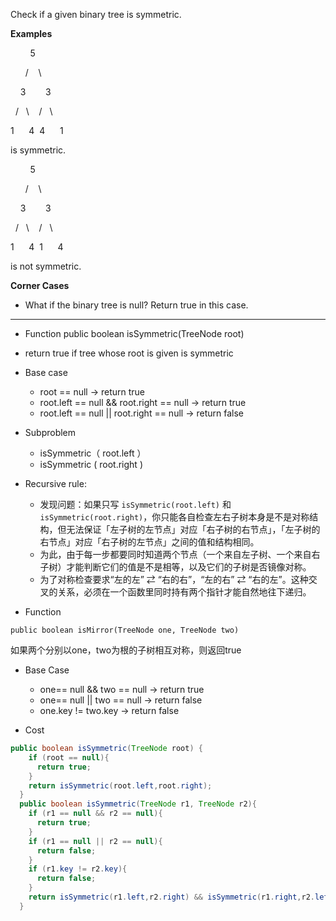 Check if a given binary tree is symmetric.

**Examples**

        5

      /    \

    3        3

  /   \    /   \

1      4  4      1

is symmetric.

        5

      /    \

    3        3

  /   \    /   \

1      4  1      4

is not symmetric.

**Corner Cases**

- What if the binary tree is null? Return true in this case.

***
- Function
public boolean isSymmetric(TreeNode root)
- return true if tree whose root is given is symmetric

- Base case
	- root == null -> return true
	- root.left == null && root.right == null -> return true
	- root.left == null || root.right == null -> return false
- Subproblem
	- isSymmetric（ root.left ）
	- isSymmetric ( root.right )

- Recursive rule:
	- 发现问题：如果只写 `isSymmetric(root.left)` 和 `isSymmetric(root.right)`，你只能各自检查左右子树本身是不是对称结构，但无法保证「左子树的左节点」对应「右子树的右节点」，「左子树的右节点」对应「右子树的左节点」之间的值和结构相同。
	- 为此，由于每一步都要同时知道两个节点（一个来自左子树、一个来自右子树）才能判断它们的值是不是相等，以及它们的子树是否镜像对称。
	- 为了对称检查要求“左的左” ⇄ “右的右”，“左的右” ⇄ “右的左”。这种交叉的关系，必须在一个函数里同时持有两个指针才能自然地往下递归。

- Function
```
public boolean isMirror(TreeNode one, TreeNode two)
```
如果两个分别以one，two为根的子树相互对称，则返回true

- Base Case
	- one== null && two == null -> return true
	- one== null || two == null -> return false
	- one.key != two.key -> return false

 - Cost
```java
public boolean isSymmetric(TreeNode root) {
    if (root == null){
      return true;
    }
    return isSymmetric(root.left,root.right);
  }
  public boolean isSymmetric(TreeNode r1, TreeNode r2){
    if (r1 == null && r2 == null){
      return true;
    }
    if (r1 == null || r2 == null){
      return false;
    }
    if (r1.key != r2.key){
      return false;
    }
    return isSymmetric(r1.left,r2.right) && isSymmetric(r1.right,r2.left);
  }
```